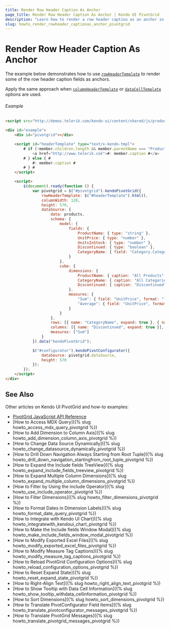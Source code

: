 ```yaml
---
title: Render Row Header Caption As Anchor
page_title: Render Row Header Caption As Anchor | Kendo UI PivotGrid
description: "Learn how to render a row header captino as an anchor in a Kendo UI PivotGrid widget."
slug: howto_render_rowheader_captionas_anchor_pivotgrid
---
```


# Render Row Header Caption As Anchor

The example below demonstrates how to use [`rowHeaderTemplate`](/api/javascript/ui/pivotgrid#configuration-rowHeaderTemplate) to render some of the row header caption fields as anchors.

Apply the same approach when [`columnHeaderTemplate`](/api/javascript/ui/pivotgrid#configuration-columnHeaderTemplate) or [`dataCellTemplate`](/api/javascript/ui/pivotgrid#configuration-dataCellTemplate) options are used.

###### Example

```html
<script src="http://demos.telerik.com/kendo-ui/content/shared/js/products.js"></script>

<div id="example">
    <div id="pivotgrid"></div>

    <script id="headerTemplate" type="text/x-kendo-tmpl">
        # if (!member.children.length && member.parentName === "ProductName") { #
            <a href="http://www.telerik.cok">#: member.caption #</a>
        # } else { #
            #: member.caption #
        # } #
    </script>

    <script>
        $(document).ready(function () {
            var pivotgrid = $("#pivotgrid").kendoPivotGrid({
                rowHeaderTemplate: $("#headerTemplate").html(),
                columnWidth: 120,
                height: 570,
                dataSource: {
                    data: products,
                    schema: {
                        model: {
                            fields: {
                                ProductName: { type: "string" },
                                UnitPrice: { type: "number" },
                                UnitsInStock: { type: "number" },
                                Discontinued: { type: "boolean" },
                                CategoryName: { field: "Category.CategoryName" }
                            }
                        },
                        cube: {
                            dimensions: {
                                ProductName: { caption: "All Products" },
                                CategoryName: { caption: "All Categories" },
                                Discontinued: { caption: "Discontinued" }
                            },
                            measures: {
                                "Sum": { field: "UnitPrice", format: "{0:c}", aggregate: "sum" },
                                "Average": { field: "UnitPrice", format: "{0:c}", aggregate: "average" }
                            }
                        }
                    },
                    rows: [{ name: "CategoryName", expand: true }, { name: "ProductName" } ],
                    columns: [{ name: "Discontinued", expand: true }],
                    measures: ["Sum"]
                }
            }).data("kendoPivotGrid");

            $("#configurator").kendoPivotConfigurator({
                dataSource: pivotgrid.dataSource,
                height: 570
            });
        });
    </script>
</div>
```

## See Also

Other articles on Kendo UI PivotGrid and how-to examples:

* [PivotGrid JavaScript API Reference](/api/javascript/ui/pivotgrid)
* [How to Access MDX Query]({% slug howto_access_mdx_query_pivotgrid %})
* [How to Add Dimension to Column Axis]({% slug howto_add_dimension_column_axis_pivotgrid %})
* [How to Change Data Source Dynamically]({% slug howto_change_datasource_dynamically_pivotgrid %})
* [How to Drill Down Navigation Always Starting from Root Tuple]({% slug howto_drill_down_navigation_startingfrom_root_tuple_pivotgrid %})
* [How to Expand the Include fields TreeView]({% slug howto_expand_include_fields_treeview_pivotgrid %})
* [How to Expand Multiple Column Dimensions]({% slug howto_expand_multiple_column_dimensions_pivotgrid %})
* [How to Filter by Using the include Operator]({% slug howto_use_include_operator_pivotgrid %})
* [How to Filter Dimensions]({% slug howto_filter_dimensions_pivotgrid %})
* [How to Format Dates in Dimension Labels]({% slug howto_format_date_query_pivotgrid %})
* [How to Integrate with Kendo UI Chart]({% slug howto_integratewith_kendoui_chart_pivotgrid %})
* [How to Make the Include fields Window Modal]({% slug howto_make_include_fields_window_modal_pivotgrid %})
* [How to Modify Exported Excel Files]({% slug howto_modify_exported_excel_files_pivotgrid %})
* [How to Modify Measure Tag Captions]({% slug howto_modify_measure_tag_captions_pivotgrid %})
* [How to Reload PivotGrid Configuration Options]({% slug howto_reload_configuration_options_pivotgrid %})
* [How to Reset Expand State]({% slug howto_reset_expand_state_pivotgrid %})
* [How to Right-Align Text]({% slug howto_right_align_text_pivotgrid %})
* [How to Show Tooltip with Data Cell Information]({% slug howto_show_tooltip_withdata_cellinformation_pivotgrid %})
* [How to Sort Dimensions]({% slug howto_sort_dimensions_pivotgrid %})
* [How to Translate PivotConfigurator Field Items]({% slug howto_translate_pivotconfigurator_messages_pivotgrid %})
* [How to Translate PivotGrid Messages]({% slug howto_translate_pivotgrid_messages_pivotgrid %})
